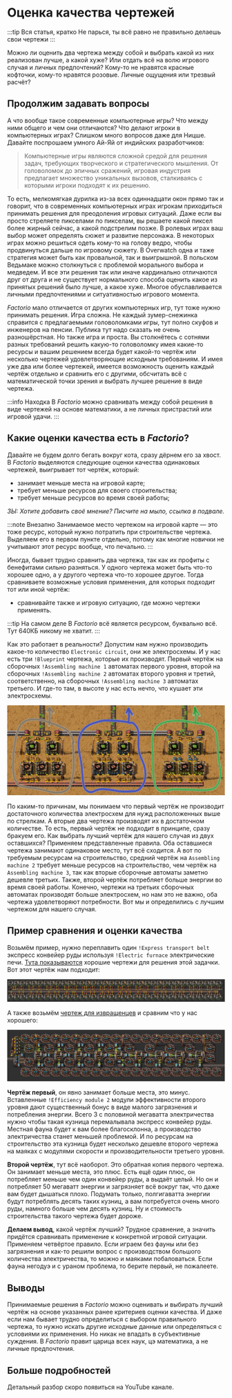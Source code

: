 # Оценка качества чертежей

:::tip Вся статья, кратко
Не парься, ты всё равно не правильно делаешь свои чертежи
:::

Можно ли оценить два чертежа между собой и выбрать какой из них реализован лучше, а какой хуже? Или отдать всё на волю игрового случая и личных предпочтений? Кому-то не нравятся красные кофточки, кому-то нравятся розовые. Личные ощущения или трезвый расчёт?

## Продолжим задавать вопросы

А что вообще такое современные компьютерные игры? Что между ними общего и чем они отличаются? Что делают игроки в компьютерных играх? Слишком много вопросов даже для Ницше. Давайте поспрошаем умного Ай-Яй от индийских разработчиков:

 > Компьютерные игры являются сложной средой для решения задач, требующих творческого и стратегического мышления. От головоломок до эпичных сражений, игровая индустрия предлагает множество уникальных вызовов, сталкиваясь с которыми игроки подходят к их решению.

То есть, мелкомягкая дурилка из-за всех одиннадцати окон прямо так и говорит, что в современных компьютерных играх игрокам приходиться принимать решения для преодоления игровых ситуаций. Даже если вы просто стреляете пикселами по пикселам, вы решаете какой пиксел более жирный сейчас, а какой подстрелим позже. В ролевых играх ваш выбор может определять сюжет и развитие персонажа. В некоторых играх можно решиться одеть кому-то на голову ведро, чтобы продвинуться дальше по игровому сюжету. В Overwatch одна и таже стратегия может быть как провальной, так и выигрышной. В польском Ведьмаке можно столкнуться с проблемой морального выбора и медведем. И все эти решения так или иначе кардинально отличаются друг от друга и не существует нормального способа оценить какое из принятых решений было лучше, а какое хуже. Многое обуславливается личными предпочтениями и ситуативностью игрового момента.

*Factorio* мало отличается от других компьютерных игр, тут тоже нужно принимать решения. Игра сложна. Не каждый зумер-снежинка справится с предлагаемыми головоломками игры, тут полно скуфов и инженеров на пенсии. Публика тут надо сказать не очень разношёрстная. Но также игра и проста. Вы столкнётесь с сотнями разных требований решить какую-то головоломку имея какие-то ресурсы и вашим решением всегда будет какой-то чертёж или несколько чертежей удовлетворяющие исходным требованиям. И имея уже два или более чертежей, имеется возможность оценить каждый чертёж отдельно и сравнить его с другими, обсчитать всё с математической точки зрения и выбрать лучшее решение в виде чертежа.

:::info Находка
В *Factorio* можно сравнивать между собой решения в виде чертежей на основе математики, а не личных пристрастий или игровой удачи.
:::

## Какие оценки качества есть в *Factorio*?

Давайте не будем долго бегать вокруг кота, сразу дёрнем его за хвост. В *Factorio* выделяются следующие оценки качества одинаковых чертежей, выигрывает тот чертёж, который:

* занимает меньше места на игровой карте;
* требует меньше ресурсов для своего строительства;
* требует меньше ресурсов во время своей работы;

*ЗЫ: Хотите добавить своё мнение? Писчите на мыло, ссылка в подвале.*

:::note Внезапно
Занимаемое место чертежом на игровой карте — это тоже ресурс, который нужно потратить при строительстве чертежа. Выделяем его в первом пункте отдельно, потому как многие новички не учитывают этот ресурс вообще, что печально.
:::

Иногда, бывает трудно сравнить два чертежа, так как их профиты с бенефитами сильно разняться. У одного чертежа может быть что-то хорошее одно, а у другого чертежа что-то хорошее другое. Тогда сравниваете возможные условия применения, для которых подходит тот или иной чертёж:

* сравнивайте также и игровую ситуацию, где можно чертежи применять.

:::tip На самом деле
В *Factorio* всё является ресурсом, буквально всё. Тут 640КБ никому не хватит.
:::

Как это работает в реальности? Допустим нам нужно производить какое-то количество `Electronic circuit`, они же электросхемы. И у нас есть три `!Blueprint` чертежа, которые их производят. Первый чертёж на сборочных `!Assembling machine 1` автоматах первого уровня, второй на сборочных `!Assembling machine 2` автоматах второго уровня и третий, соответственно, на сборочных `!Assembling machine 3` автоматах третьего. И где-то там, в высоте у нас есть нечто, что кушает эти электросхемы.

![Три простых примера производства электросхем](./QualityAssessment.01.jpg)

По каким-то причинам, мы понимаем что первый чертёж не производит достаточного количества электросхем для нужд расположенных выше по стрелкам. А вторые два чертежа производят их в достаточном количестве. То есть, первый чертёж не подходит в принципе, сразу бракуем его. Как выбрать лучший чертёж для нашего случая из двух оставшихся? Применяем представленные правила. Оба оставшиеся чертежа занимают одинаковое место, тут всё сходится. А вот по требуемым ресурсам на строительство, средний чертёж на `Assembling machine 2` требует меньше ресурсов на строительство, чем чертёж на `Assembling machine 3`, так как вторые сборочные автоматы заметно дешевле третьих. Также, второй чертёж потребляет больше энергии во время своей работы. Конечно, чертежи на третьих сборочных автоматах производят больше электросхем, но нам это не важно, оба чертежа удовлетворяют потребности. Вот мы и определились с лучшим чертежом для нашего случая.

## Пример сравнения и оценки качества

Возьмём пример, нужно переплавить один `!Express transport belt` экспресс конвейер руды используя `!Electric furnace` электрические печи. [Тута показываются](../RawResourcesProcessing/README.md#после-запуска-первого-спутника) хорошие чертежи для решения этой задачки. Вот этот чертёж нам подходит:

![Плавим электрическими печами](../RawResourcesProcessing/images/RawProcessing.15.jpg)

А также возьмём [чертеж для извращенцев](../RawResourcesProcessing/BigOreFoundry.md#плавим-руду-большими-кузницами) и сравним что у нас хорошего:

![Плавим электрическими печами с модулями](../RawResourcesProcessing/images/BigOreFoundry.01.jpg)

**Чертёж первый**, он явно занимает больше места, это минус. Вставленные `!Efficiency module 2` модули эффективности второго уровня дают существенный бонус в виде малого загрязнения и потребления энергии. Всего 3 с половиной мегаватта электричества нужно чтобы такая кузница перемалывала экспресс конвейер руды. Местная фауна будет к вам более благосклонна, а производство электричества станет меньшей проблемой. И по ресурсам на строительство эта кузница будет несколько дешевле второго чертежа на маяках с модулями скорости и производительности третьего уровня.

**Второй чертёж**, тут всё наоборот. Это обратная копия первого чертежа. Он занимает меньше места, это плюс.  Есть ещё один плюс, он потребляет меньше чем один конвейер руды, а выдаёт целый. Но он и потребляет 50 мегаватт энергии и загрязняет всё вокруг так, что даже вам будет дышаться плохо. Подумать только, полгигаватта энергии будут потреблять десять таких кузниц, а вам потребуется очень много руды, намного больше чем десять кузниц. Ну и стоимость строительства такого чертежа будет дороже.

**Делаем вывод**, какой чертёж лучший? Трудное сравнение, а значить придётся сравнивать применение к конкретной игровой ситуации. Применяем четвёртое правило. Если играем без фауны или без загрязнения и как-то решили вопрос с производством большого количества электричества, то можно и маяками побаловаться. Если фауна негодуэ и с ураном проблема, то берите первый, не пожалеете.

## Выводы

Принимаемые решения в *Factorio* можно оценивать и выбирать лучший чертёж на основе указанных ранее критериев оценки качества. И даже если нам бывает трудно определиться с выбором правильного чертежа, то нужно искать другие исходные данные или определяться с условиями их применения. Но никак не впадать в субъективные суждения. В *Fаctorio* правит царица всех наук, цэ математика, а не личные предпочтения.

## Больше подробностей

Детальный разбор скоро появиться на YouTube канале.
